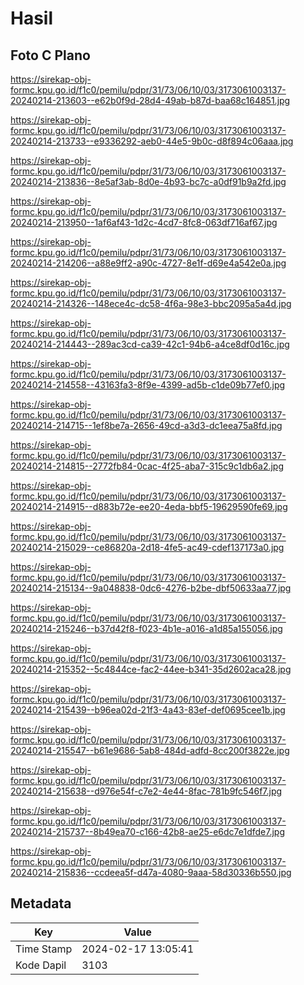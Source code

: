 # Hasil

## Foto C Plano

https://sirekap-obj-formc.kpu.go.id/f1c0/pemilu/pdpr/31/73/06/10/03/3173061003137-20240214-213603--e62b0f9d-28d4-49ab-b87d-baa68c164851.jpg

https://sirekap-obj-formc.kpu.go.id/f1c0/pemilu/pdpr/31/73/06/10/03/3173061003137-20240214-213733--e9336292-aeb0-44e5-9b0c-d8f894c06aaa.jpg

https://sirekap-obj-formc.kpu.go.id/f1c0/pemilu/pdpr/31/73/06/10/03/3173061003137-20240214-213836--8e5af3ab-8d0e-4b93-bc7c-a0df91b9a2fd.jpg

https://sirekap-obj-formc.kpu.go.id/f1c0/pemilu/pdpr/31/73/06/10/03/3173061003137-20240214-213950--1af6af43-1d2c-4cd7-8fc8-063df716af67.jpg

https://sirekap-obj-formc.kpu.go.id/f1c0/pemilu/pdpr/31/73/06/10/03/3173061003137-20240214-214206--a88e9ff2-a90c-4727-8e1f-d69e4a542e0a.jpg

https://sirekap-obj-formc.kpu.go.id/f1c0/pemilu/pdpr/31/73/06/10/03/3173061003137-20240214-214326--148ece4c-dc58-4f6a-98e3-bbc2095a5a4d.jpg

https://sirekap-obj-formc.kpu.go.id/f1c0/pemilu/pdpr/31/73/06/10/03/3173061003137-20240214-214443--289ac3cd-ca39-42c1-94b6-a4ce8df0d16c.jpg

https://sirekap-obj-formc.kpu.go.id/f1c0/pemilu/pdpr/31/73/06/10/03/3173061003137-20240214-214558--43163fa3-8f9e-4399-ad5b-c1de09b77ef0.jpg

https://sirekap-obj-formc.kpu.go.id/f1c0/pemilu/pdpr/31/73/06/10/03/3173061003137-20240214-214715--1ef8be7a-2656-49cd-a3d3-dc1eea75a8fd.jpg

https://sirekap-obj-formc.kpu.go.id/f1c0/pemilu/pdpr/31/73/06/10/03/3173061003137-20240214-214815--2772fb84-0cac-4f25-aba7-315c9c1db6a2.jpg

https://sirekap-obj-formc.kpu.go.id/f1c0/pemilu/pdpr/31/73/06/10/03/3173061003137-20240214-214915--d883b72e-ee20-4eda-bbf5-19629590fe69.jpg

https://sirekap-obj-formc.kpu.go.id/f1c0/pemilu/pdpr/31/73/06/10/03/3173061003137-20240214-215029--ce86820a-2d18-4fe5-ac49-cdef137173a0.jpg

https://sirekap-obj-formc.kpu.go.id/f1c0/pemilu/pdpr/31/73/06/10/03/3173061003137-20240214-215134--9a048838-0dc6-4276-b2be-dbf50633aa77.jpg

https://sirekap-obj-formc.kpu.go.id/f1c0/pemilu/pdpr/31/73/06/10/03/3173061003137-20240214-215246--b37d42f8-f023-4b1e-a016-a1d85a155056.jpg

https://sirekap-obj-formc.kpu.go.id/f1c0/pemilu/pdpr/31/73/06/10/03/3173061003137-20240214-215352--5c4844ce-fac2-44ee-b341-35d2602aca28.jpg

https://sirekap-obj-formc.kpu.go.id/f1c0/pemilu/pdpr/31/73/06/10/03/3173061003137-20240214-215439--b96ea02d-21f3-4a43-83ef-def0695cee1b.jpg

https://sirekap-obj-formc.kpu.go.id/f1c0/pemilu/pdpr/31/73/06/10/03/3173061003137-20240214-215547--b61e9686-5ab8-484d-adfd-8cc200f3822e.jpg

https://sirekap-obj-formc.kpu.go.id/f1c0/pemilu/pdpr/31/73/06/10/03/3173061003137-20240214-215638--d976e54f-c7e2-4e44-8fac-781b9fc546f7.jpg

https://sirekap-obj-formc.kpu.go.id/f1c0/pemilu/pdpr/31/73/06/10/03/3173061003137-20240214-215737--8b49ea70-c166-42b8-ae25-e6dc7e1dfde7.jpg

https://sirekap-obj-formc.kpu.go.id/f1c0/pemilu/pdpr/31/73/06/10/03/3173061003137-20240214-215836--ccdeea5f-d47a-4080-9aaa-58d30336b550.jpg


## Metadata

| Key        | Value               |
| ---------- | ------------------- |
| Time Stamp | 2024-02-17 13:05:41 |
| Kode Dapil | 3103                |



